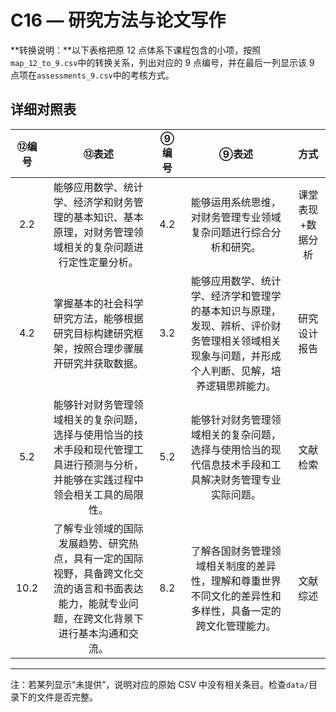 # C16 — 研究方法与论文写作

**转换说明：**以下表格把原 12 点体系下课程包含的小项，按照`map_12_to_9.csv`中的转换关系，列出对应的 9 点编号，并在最后一列显示该 9 点项在`assessments_9.csv`中的考核方式。

## 详细对照表

| ⑫编号 | ⑫表述 | ⑨编号 | ⑨表述 | 方式 |
|:---:|:---:|:---:|:---:|:---:|
| 2.2 | 能够应用数学、统计学、经济学和财务管理的基本知识、基本原理，对财务管理领域相关的复杂问题进行定性定量分析。 | 4.2 | 能够运用系统思维，对财务管理专业领域复杂问题进行综合分析和研究。 | 课堂表现+数据分析 |
| 4.2 | 掌握基本的社会科学研究方法，能够根据研究目标构建研究框架，按照合理步骤展开研究并获取数据。 | 3.2 | 能够应用数学、统计学、经济学和管理学的基本知识与原理，发现、辨析、评价财务管理相关领域相关现象与问题，并形成个人判断、见解，培养逻辑思辨能力。 | 研究设计报告 |
| 5.2 | 能够针对财务管理领域相关的复杂问题，选择与使用恰当的技术手段和现代管理工具进行预测与分析，并能够在实践过程中领会相关工具的局限性。 | 5.2 | 能够针对财务管理领域相关的复杂问题，选择与使用恰当的现代信息技术手段和工具解决财务管理专业实际问题。 | 文献检索 |
| 10.2 | 了解专业领域的国际发展趋势、研究热点，具有一定的国际视野，具备跨文化交流的语言和书面表达能力，能就专业问题，在跨文化背景下进行基本沟通和交流。 | 8.2 | 了解各国财务管理领域相关制度的差异性，理解和尊重世界不同文化的差异性和多样性，具备一定的跨文化管理能力。 | 文献综述 |

---

注：若某列显示“未提供”，说明对应的原始 CSV 中没有相关条目。检查`data/`目录下的文件是否完整。

